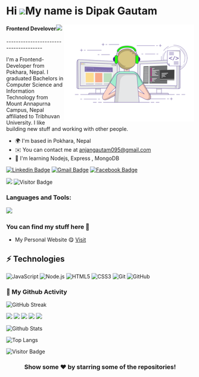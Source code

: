 Hi ![](https://user-images.githubusercontent.com/18350557/176309783-0785949b-9127-417c-8b55-ab5a4333674e.gif)My name is Dipak Gautam
=====================================================================================================================================
<img align="right" alt="GIF" src="https://raw.githubusercontent.com/devSouvik/devSouvik/master/gif3.gif" width="350" style="max-width: 100%;">
<h4> Frontend Develover<img src="https://media.giphy.com/media/WUlplcMpOCEmTGBtBW/giphy.gif" width="30"> </h4>
--------------------------------------

I'm a Frontend-Developer from Pokhara, Nepal. I graduated Bachelors in Computer Science and Information Technology from Mount Annapurna Campus, Nepal affiliated to Tribhuvan University. I like building new stuff and working with other people.

* 🌍  I'm based in Pokhara, Nepal
* ✉️  You can contact me at [anjangautam095@gmail.com](mailto:anjangautam095@gmail.com)
* 🧠  I'm learning Nodejs, Express , MongoDB
<p align="center">
 

[![Linkedin Badge](https://img.shields.io/badge/-Linkedin-blue?style=flat-square&logo=Linkedin&logoColor=white&link=https://www.linkedin.com/in/dipak-gautam-6613b72b5/)](https://www.linkedin.com/in/dipak-gautam-6613b72b5/)
[![Gmail Badge](https://img.shields.io/badge/-Gmail-c14438?style=flat-square&logo=Gmail&logoColor=white&link=mailto:anjangautam095@gmail.com)](mailto:anjangautam095@gmail.com)
[![Facebook Badge](https://img.shields.io/badge/-Facebook-0088CC?style=flat&logo=Facebook&logoColor=white)](https://www.facebook.com/boma.colo)
</p>

<a href="https://github.com/Dipak-Gautam" target="_blank" rel="noreferrer"><img
src="https://img.shields.io/github/followers/Dipak-Gautam?logo=github&style=for-the-badge&color=0891b2&labelColor=000000" /></a>
![Visitor Badge](https://komarev.com/ghpvc/?username=Dipak-Gautam&color=blue)


<h3 align="left">Languages and Tools:</h3>

![](https://skillicons.dev/icons?i=nodejs,typescript,tailwind,express,git,js,ts,mongodb,netlify,react,vscode) 







### You can find my stuff here :leaves:

- My Personal Website :yum: [Visit](https://dipakgautam.netlify.app/)


## ⚡ Technologies

<!--- just --->

![JavaScript](https://img.shields.io/badge/-JavaScript-black?style=flat-square&logo=javascript)
![Node.js](https://img.shields.io/badge/-Node.js-339933?style=flat-square&logo=node.js&logoColor=white)
![HTML5](https://img.shields.io/badge/-HTML5-E34F26?style=flat-square&logo=html5&logoColor=white)
![CSS3](https://img.shields.io/badge/-CSS3-1572B6?style=flat-square&logo=css3)
![Git](https://img.shields.io/badge/-Git-black?style=flat-square&logo=git)
![GitHub](https://img.shields.io/badge/-GitHub-181717?style=flat-square&logo=github)


### 👨 My Github Activity

![GitHub Streak](https://github-readme-streak-stats.herokuapp.com/?user=Dipak-Gautam)


![](http://github-profile-summary-cards.vercel.app/api/cards/profile-details?username=Dipak-Gautam&theme=github_dark)
![](http://github-profile-summary-cards.vercel.app/api/cards/repos-per-language?username=Dipak-Gautam&theme=github_dark)
![](http://github-profile-summary-cards.vercel.app/api/cards/most-commit-language?username=Dipak-Gautam&theme=github_dark)
![](http://github-profile-summary-cards.vercel.app/api/cards/stats?username=Dipak-Gautam&theme=github_dark)
![](http://github-profile-summary-cards.vercel.app/api/cards/productive-time?username=Dipak-Gautuam&theme=github_dark&utcOffset=8)


![Github Stats](https://github-readme-stats.vercel.app/api?username=Dipak-Gautam&count_private=true&show_icons=true&include_all_commits=true)

![Top Langs](https://github-readme-stats.vercel.app/api/top-langs/?username=Dipak-Gautam&hide=TeX&layout=compact)

![Visitor Badge](https://komarev.com/ghpvc/?username=Dipak-Gautam&color=green)


<div align="center">

### Show some ❤️ by starring some of the repositories!

</div>
